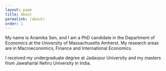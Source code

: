 ```yaml
---
layout: page
title: About
permalink: /about/
order: 1
---
```


My name is Anamika Sen, and I am a PhD candidate in the Department of Economics at the University of Massachusetts Amherst. My research areas are in Macroeconomics, Finance and International Economics.

I received my undergraduate degree at Jadavpur University and my masters from Jawaharlal Nehru University in India.
